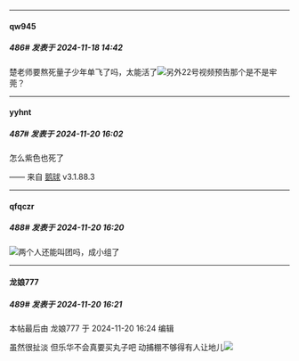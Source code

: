 ﻿
*****

####  qw945  
##### 486#       发表于 2024-11-18 14:42

楚老师要熬死量子少年单飞了吗，太能活了<img src="https://static.saraba1st.com/image/smiley/face2017/067.png" referrerpolicy="no-referrer">另外22号视频预告那个是不是牢莞？


*****

####  yyhnt  
##### 487#       发表于 2024-11-20 16:02

怎么紫色也死了

—— 来自 [鹅球](https://www.pgyer.com/GcUxKd4w) v3.1.88.3


*****

####  qfqczr  
##### 488#       发表于 2024-11-20 16:20

<img src="https://static.saraba1st.com/image/smiley/face2017/138.png" referrerpolicy="no-referrer">两个人还能叫团吗，成小组了

*****

####  龙娘777  
##### 489#       发表于 2024-11-20 16:21

 本帖最后由 龙娘777 于 2024-11-20 16:24 编辑 

虽然很扯淡 但乐华不会真要买丸子吧 动捕棚不够得有人让地儿<img src="https://static.saraba1st.com/image/smiley/face2017/067.png" referrerpolicy="no-referrer">

